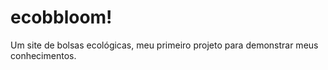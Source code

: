 # ecobbloom!
 Um site de bolsas ecológicas, meu primeiro projeto para demonstrar meus conhecimentos.
